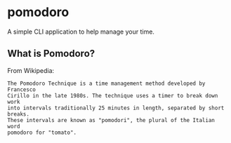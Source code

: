 pomodoro
========
A simple CLI application to help manage your time.

What is Pomodoro?
-----------------
From Wikipedia:
```
The Pomodoro Technique is a time management method developed by Francesco
Cirillo in the late 1980s. The technique uses a timer to break down work
into intervals traditionally 25 minutes in length, separated by short breaks.
These intervals are known as "pomodori", the plural of the Italian word
pomodoro for "tomato".
```

